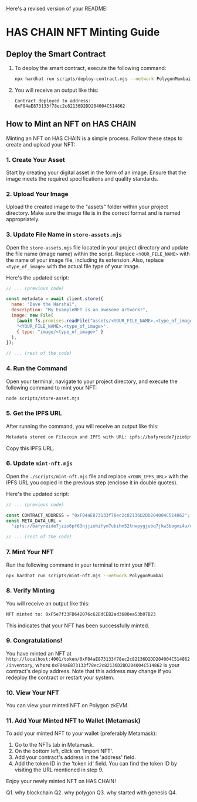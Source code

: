 Here's a revised version of your README:

# HAS CHAIN NFT Minting Guide

## Deploy the Smart Contract

1. To deploy the smart contract, execute the following command:
   ```bash
   npx hardhat run scripts/deploy-contract.mjs --network PolygonMumbai
   ```
2. You will receive an output like this:
   ```
   Contract deployed to address: 0xF04aE873133f78ec2c82136D2DD204004C514862
   ```

## How to Mint an NFT on HAS CHAIN

Minting an NFT on HAS CHAIN is a simple process. Follow these steps to create and upload your NFT:

### 1. Create Your Asset

Start by creating your digital asset in the form of an image. Ensure that the image meets the required specifications and quality standards.

### 2. Upload Your Image

Upload the created image to the "assets" folder within your project directory. Make sure the image file is in the correct format and is named appropriately.

### 3. Update File Name in `store-assets.mjs`

Open the `store-assets.mjs` file located in your project directory and update the file name (image name) within the script. Replace `<YOUR_FILE_NAME>` with the name of your image file, including its extension. Also, replace `<type_of_image>` with the actual file type of your image.

Here's the updated script:

```javascript
// ... (previous code)

const metadata = await client.store({
  name: "Dave the Harshal",
  description: "My ExampleNFT is an awesome artwork!",
  image: new File(
    [await fs.promises.readFile("assets/<YOUR_FILE_NAME>.<type_of_image>")],
    "<YOUR_FILE_NAME>.<type_of_image>",
    { type: "image/<type_of_image>" }
  ),
});

// ... (rest of the code)
```

### 4. Run the Command

Open your terminal, navigate to your project directory, and execute the following command to mint your NFT:

```bash
node scripts/store-asset.mjs
```

### 5. Get the IPFS URL

After running the command, you will receive an output like this:

```bash
Metadata stored on Filecoin and IPFS with URL: ipfs://bafyreide7jzio6pf63njjiohifym7ubihm52tnwpygjubq7jkw3bogmi4u/metadata.json
```

Copy this IPFS URL.

### 6. Update `mint-nft.mjs`

Open the `./scripts/mint-nft.mjs` file and replace `<YOUR_IPFS_URL>` with the IPFS URL you copied in the previous step (enclose it in double quotes).

Here's the updated script:

```javascript
// ... (previous code)

const CONTRACT_ADDRESS = "0xF04aE873133f78ec2c82136D2DD204004C514862";
const META_DATA_URL =
  "ipfs://bafyreide7jzio6pf63njjiohifym7ubihm52tnwpygjubq7jkw3bogmi4u/metadata.json";

// ... (rest of the code)
```

### 7. Mint Your NFT

Run the following command in your terminal to mint your NFT:

```bash
npx hardhat run scripts/mint-nft.mjs --network PolygonMumbai
```

### 8. Verify Minting

You will receive an output like this:

```bash
NFT minted to: 0xF5e7f33FD642076c62EdCEB2ad3680ea53b07B23
```

This indicates that your NFT has been successfully minted.

### 9. Congratulations!

You have minted an NFT at `http://localhost:4001/token/0xF04aE873133f78ec2c82136D2DD204004C514862/inventory`, where `0xF04aE873133f78ec2c82136D2DD204004C514862` is your contract's deploy address. Note that this address may change if you redeploy the contract or restart your system.

### 10. View Your NFT

You can view your minted NFT on Polygon zkEVM.

### 11. Add Your Minted NFT to Wallet (Metamask)

To add your minted NFT to your wallet (preferably Metamask):

1. Go to the NFTs tab in Metamask.
2. On the bottom left, click on 'Import NFT'.
3. Add your contract's address in the 'address' field.
4. Add the token ID in the 'token id' field. You can find the token ID by visiting the URL mentioned in step 9.

Enjoy your newly minted NFT on HAS CHAIN!

Q1. why blockchain
Q2. why polygon
Q3. why started with genesis
Q4.  